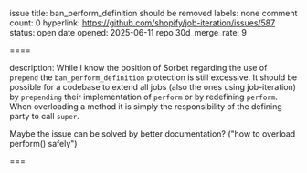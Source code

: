 issue title: ban_perform_definition should be removed
labels: none
comment count: 0
hyperlink: https://github.com/shopify/job-iteration/issues/587
status: open
date opened: 2025-06-11
repo 30d_merge_rate: 9

====

description:
While I know the position of Sorbet regarding the use of `prepend` the `ban_perform_definition` protection is still excessive. It should be possible for a codebase to extend all jobs (also the ones using job-iteration) by `prepending` their implementation of `perform` or by redefining `perform`. When overloading a method it is simply the responsibility of the defining party to call `super`.

Maybe the issue can be solved by better documentation? ("how to overload perform() safely")

===
